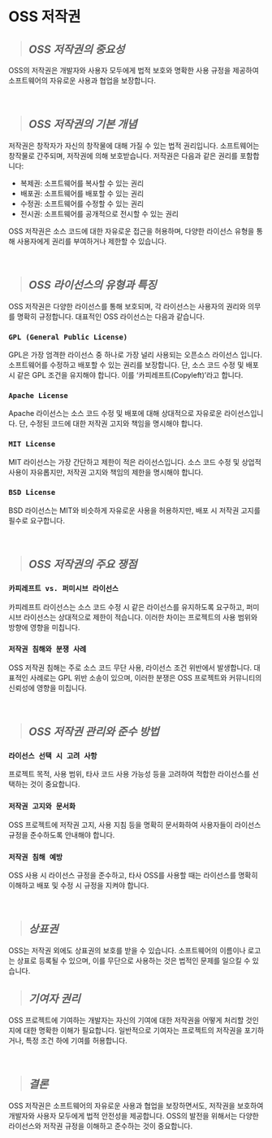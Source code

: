 # OSS 저작권

>## _OSS 저작권의 중요성_
OSS의 저작권은 개발자와 사용자 모두에게 법적 보호와 명확한 사용 규정을 제공하여 소프트웨어의 자유로운 사용과 협업을 보장합니다.

<br/>

>## _OSS 저작권의 기본 개념_
저작권은 창작자가 자신의 창작물에 대해 가질 수 있는 법적 권리입니다. 소프트웨어는 창작물로 간주되며, 저작권에 의해 보호받습니다. 저작권은 다음과 같은 권리를 포함합니다:

- 복제권: 소프트웨어를 복사할 수 있는 권리
- 배포권: 소프트웨어를 배포할 수 있는 권리
- 수정권: 소프트웨어를 수정할 수 있는 권리
- 전시권: 소프트웨어를 공개적으로 전시할 수 있는 권리

OSS 저작권은 소스 코드에 대한 자유로운 접근을 허용하며, 다양한 라이선스 유형을 통해 사용자에게 권리를 부여하거나 제한할 수 있습니다.

<br/>

>## _OSS 라이선스의 유형과 특징_
OSS 저작권은 다양한 라이선스를 통해 보호되며, 각 라이선스는 사용자의 권리와 의무를 명확히 규정합니다. 대표적인 OSS 라이선스는 다음과 같습니다.

### `GPL (General Public License)`
GPL은 가장 엄격한 라이선스 중 하나로 가장 널리 사용되는 오픈소스 라이선스 입니다. 소프트웨어를 수정하고 배포할 수 있는 권리를 보장합니다. 단, 소스 코드 수정 및 배포 시 같은 GPL 조건을 유지해야 합니다. 이를 ‘카피레프트(Copyleft)’라고 합니다.

### `Apache License`
Apache 라이선스는 소스 코드 수정 및 배포에 대해 상대적으로 자유로운 라이선스입니다. 단, 수정된 코드에 대한 저작권 고지와 책임을 명시해야 합니다.

### `MIT License`
MIT 라이선스는 가장 간단하고 제한이 적은 라이선스입니다. 소스 코드 수정 및 상업적 사용이 자유롭지만, 저작권 고지와 책임의 제한을 명시해야 합니다.

### `BSD License`
BSD 라이선스는 MIT와 비슷하게 자유로운 사용을 허용하지만, 배포 시 저작권 고지를 필수로 요구합니다.

<br/>

>## _OSS 저작권의 주요 쟁점_
### `카피레프트 vs. 퍼미시브 라이선스`
카피레프트 라이선스는 소스 코드 수정 시 같은 라이선스를 유지하도록 요구하고, 퍼미시브 라이선스는 상대적으로 제한이 적습니다. 이러한 차이는 프로젝트의 사용 범위와 방향에 영향을 미칩니다.

### `저작권 침해와 분쟁 사례`
OSS 저작권 침해는 주로 소스 코드 무단 사용, 라이선스 조건 위반에서 발생합니다. 대표적인 사례로는 GPL 위반 소송이 있으며, 이러한 분쟁은 OSS 프로젝트와 커뮤니티의 신뢰성에 영향을 미칩니다.

<br/>

>## _OSS 저작권 관리와 준수 방법_
### `라이선스 선택 시 고려 사항`
프로젝트 목적, 사용 범위, 타사 코드 사용 가능성 등을 고려하여 적합한 라이선스를 선택하는 것이 중요합니다.

### `저작권 고지와 문서화`
OSS 프로젝트에 저작권 고지, 사용 지침 등을 명확히 문서화하여 사용자들이 라이선스 규정을 준수하도록 안내해야 합니다.

### `저작권 침해 예방`
OSS 사용 시 라이선스 규정을 준수하고, 타사 OSS를 사용할 때는 라이선스를 명확히 이해하고 배포 및 수정 시 규정을 지켜야 합니다.

<br/>

>## _상표권_
OSS는 저작권 외에도 상표권의 보호를 받을 수 있습니다. 소프트웨어의 이름이나 로고는 상표로 등록될 수 있으며, 이를 무단으로 사용하는 것은 법적인 문제를 일으킬 수 있습니다.

>## _기여자 권리_
OSS 프로젝트에 기여하는 개발자는 자신의 기여에 대한 저작권을 어떻게 처리할 것인지에 대한 명확한 이해가 필요합니다. 일반적으로 기여자는 프로젝트의 저작권을 포기하거나, 특정 조건 하에 기여를 허용합니다.

<br/>

>## _결론_
OSS 저작권은 소프트웨어의 자유로운 사용과 협업을 보장하면서도, 저작권을 보호하여 개발자와 사용자 모두에게 법적 안전성을 제공합니다. OSS의 발전을 위해서는 다양한 라이선스와 저작권 규정을 이해하고 준수하는 것이 중요합니다.
